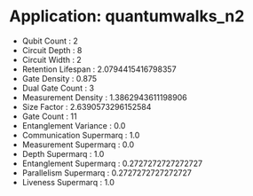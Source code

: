 # Application: quantumwalks_n2
- Qubit Count : 2
- Circuit Depth : 8
- Circuit Width : 2
- Retention Lifespan : 2.0794415416798357
- Gate Density : 0.875
- Dual Gate Count : 3
- Measurement Density : 1.3862943611198906
- Size Factor : 2.6390573296152584
- Gate Count : 11
- Entanglement Variance : 0.0
- Communication Supermarq : 1.0
- Measurement Supermarq : 0.0
- Depth Supermarq : 1.0
- Entanglement Supermarq : 0.2727272727272727
- Parallelism Supermarq : 0.2727272727272727
- Liveness Supermarq : 1.0

